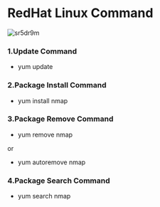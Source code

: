 # RedHat Linux Command

![sr5dr9m](https://user-images.githubusercontent.com/69615463/102732358-7ee83280-4360-11eb-9406-1c293a74a193.png)

<h3>1.Update Command</h3>

+ yum update

<h3>2.Package Install Command</h3>

+ yum install nmap

<h3>3.Package Remove Command</h3>

+ yum remove nmap

or

+ yum autoremove nmap

<h3>4.Package Search  Command</h3>

+ yum search nmap



